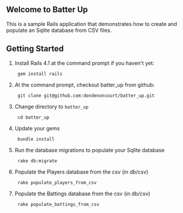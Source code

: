 ## Welcome to Batter Up

This is a sample Rails application that demonstrates how to create and
populate an Sqlite database from CSV files. 

## Getting Started

1. Install Rails 4.1 at the command prompt if you haven't yet:

        gem install rails

2. At the command prompt, checkout batter_up from github:

        git clone git@github.com:dondenoncourt/batter_up.git

3. Change directory to `batter_up`

        cd batter_up

4. Update your gems

        bundle install

5. Run the database migrations to populate your Sqlite database

        rake db:migrate


6. Populate the Players database from the csv (in db/csv)

        rake populate_players_from_csv

7. Populate the Battings database from the csv (in db/csv)

        rake populate_battings_from_csv
